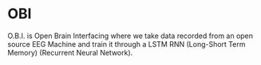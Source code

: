 # OBI
O.B.I. is Open Brain Interfacing where we take data recorded from an open source EEG Machine and train it through a LSTM RNN (Long-Short Term Memory) (Recurrent Neural Network).
